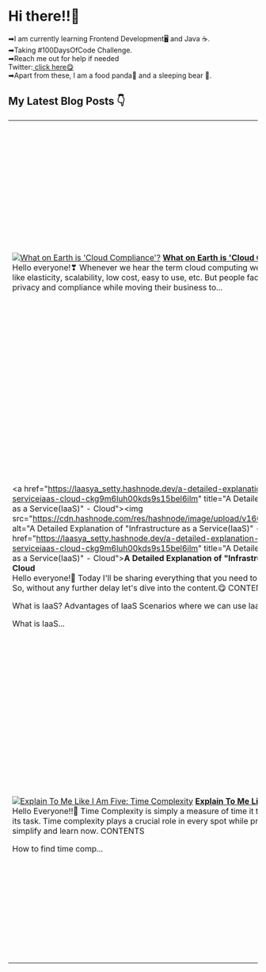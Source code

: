 <html>
<link href="style.css" rel="stylesheet"></link>
<h1> Hi there!!👋</h1>
<p>➡I am currently learning Frontend Development🖥 and Java ☕.<br>
➡Taking #100DaysOfCode Challenge.<br>
➡Reach me out for help if needed<br>
  Twitter:<a href="https://twitter.com/LaasyaSetty"> click here😋</a><br>
➡Apart from these, I am a food panda🤤 and a sleeping bear 🐻.
</p>

## My Latest Blog Posts 👇

<!-- HASHNODE_BLOG:START -->
<table><tr><td><a href="https://laasya_setty.hashnode.dev/what-on-earth-is-cloud-compliance-ckh6fcl2t00g6ras19j4u9dz0" title="What on Earth is 'Cloud Compliance'?"><img src="https://cdn.hashnode.com/res/hashnode/image/upload/v1603544806278/Q4TNvhQx0.png" alt="What on Earth is 'Cloud Compliance'?"   /></a>
<a href="https://laasya_setty.hashnode.dev/what-on-earth-is-cloud-compliance-ckh6fcl2t00g6ras19j4u9dz0" title="What on Earth is 'Cloud Compliance'?"><strong>What on Earth is 'Cloud Compliance'?</strong></a>
<br/> Hello everyone!❣
Whenever we hear the term cloud computing we always get words in our mind like elasticity, scalability, low cost, easy to use, etc. But people face major challenges like security, privacy and compliance while moving their business to...</td><td><a href="https://laasya_setty.hashnode.dev/detailed-explanation-of-software-as-a-servicesaas-cloud-ckh4rynr402m348s1arm8d53f" title="Detailed Explanation of "Software as a Service(SaaS)" - Cloud"><img src="https://cdn.hashnode.com/res/hashnode/image/upload/v1602676752007/JFcAgKqYC.png" alt="Detailed Explanation of "Software as a Service(SaaS)" - Cloud"   /></a>
<a href="https://laasya_setty.hashnode.dev/detailed-explanation-of-software-as-a-servicesaas-cloud-ckh4rynr402m348s1arm8d53f" title="Detailed Explanation of "Software as a Service(SaaS)" - Cloud"><strong>Detailed Explanation of "Software as a Service(SaaS)" - Cloud</strong></a>
<br/> Hello everyone!!🤎
Let's learn about SaaS today😍. If you did not check out IaaS and PaaS yet, I recommend you to have a look.
CONTENTS

What is SaaS?
Advantages of SaaS
Scenarios where we can use SaaS
SaaS Vs Traditional Software

What is SaaS?
In S...</td><td><a href="https://laasya_setty.hashnode.dev/a-detailed-explanation-of-platform-as-a-servicepaas-cloud-ckgb0gpkd01phpas1fyii4ayz" title="A Detailed Explanation of "Platform as a Service(PaaS)" - Cloud"><img src="https://cdn.hashnode.com/res/hashnode/image/upload/v1602563243770/hgqkIUqjO.png" alt="A Detailed Explanation of "Platform as a Service(PaaS)" - Cloud"   /></a>
<a href="https://laasya_setty.hashnode.dev/a-detailed-explanation-of-platform-as-a-servicepaas-cloud-ckgb0gpkd01phpas1fyii4ayz" title="A Detailed Explanation of "Platform as a Service(PaaS)" - Cloud"><strong>A Detailed Explanation of "Platform as a Service(PaaS)" - Cloud</strong></a>
<br/> Hello everyone!!💜
Before starting, if you have missed the previous article in this series I recommend you to have a look here.
CONTENTS

What is PaaS?
What PaaS consists of?
Advatanges of PaaS?
When you should choose PaaS?

What is PaaS?
Like IaaS, ...</td></tr><tr><td><a href="https://laasya_setty.hashnode.dev/a-detailed-explanation-of-infrastructure-as-a-serviceiaas-cloud-ckg9m6luh00kds9s15bel6ilm" title="A Detailed Explanation of "Infrastructure as a Service(IaaS)" - Cloud"><img src="https://cdn.hashnode.com/res/hashnode/image/upload/v1602501680901/Y0DY9SEue.png" alt="A Detailed Explanation of "Infrastructure as a Service(IaaS)" - Cloud"   /></a>
<a href="https://laasya_setty.hashnode.dev/a-detailed-explanation-of-infrastructure-as-a-serviceiaas-cloud-ckg9m6luh00kds9s15bel6ilm" title="A Detailed Explanation of "Infrastructure as a Service(IaaS)" - Cloud"><strong>A Detailed Explanation of "Infrastructure as a Service(IaaS)" - Cloud</strong></a>
<br/> Hello everyone!💝
Today I'll be sharing everything that you need to know about IaaS in this article. So, without any further delay let's dive into the content.😋
CONTENTS

What is IaaS?
Advantages of IaaS
Scenarios where we can use IaaS

What is IaaS...</td><td><a href="https://laasya_setty.hashnode.dev/must-learn-concepts-in-arrays-to-solve-any-code-ckfk0b8wq00ap5ds1c6g0aczd" title="Must Learn Concepts in Arrays to solve any code!"><img src="https://cdn.hashnode.com/res/hashnode/image/upload/v1600759378427/KxTr0l7EG.png" alt="Must Learn Concepts in Arrays to solve any code!"   /></a>
<a href="https://laasya_setty.hashnode.dev/must-learn-concepts-in-arrays-to-solve-any-code-ckfk0b8wq00ap5ds1c6g0aczd" title="Must Learn Concepts in Arrays to solve any code!"><strong>Must Learn Concepts in Arrays to solve any code!</strong></a>
<br/> Hello everyone!!💖
Today is all about arrays🤩. We know array is the most commonly used data structure of all. I guess most of us have got stuck with array concepts while coding, right? Why late? let's learn it perfectly so that we can solve any prob...</td><td><a href="https://laasya_setty.hashnode.dev/regex-its-a-piece-of-cake-ckfib014501cfots1ap7m6zwc" title="REGEX - It's a Piece of Cake!"><img src="https://cdn.hashnode.com/res/hashnode/image/upload/v1600942395560/MDQGlk_2r.png" alt="REGEX - It's a Piece of Cake!"   /></a>
<a href="https://laasya_setty.hashnode.dev/regex-its-a-piece-of-cake-ckfib014501cfots1ap7m6zwc" title="REGEX - It's a Piece of Cake!"><strong>REGEX - It's a Piece of Cake!</strong></a>
<br/> Hello everyone!!💝
Are you confused with the title😅? Do you also stay away from regular expressions? Do you use google while solving regex problems? Not after reading this article!😋
C'mon, let's learn it together.🤗
CONTENTS

Why Regular Expression...</td></tr><tr><td><a href="https://laasya_setty.hashnode.dev/explain-to-me-like-i-am-five-time-complexity-ckf9ymdzd02cn2zs1br92hswn" title="Explain To Me Like I Am Five:
Time Complexity"><img src="https://cdn.hashnode.com/res/hashnode/image/upload/v1600441048339/L9WeLQ8cA.png" alt="Explain To Me Like I Am Five:
Time Complexity"   /></a>
<a href="https://laasya_setty.hashnode.dev/explain-to-me-like-i-am-five-time-complexity-ckf9ymdzd02cn2zs1br92hswn" title="Explain To Me Like I Am Five:
Time Complexity"><strong>Explain To Me Like I Am Five:
Time Complexity</strong></a>
<br/> Hello Everyone!!💛
Time Complexity is simply a measure of time it takes for a program to complete its task. Time complexity plays a crucial role in every spot while programming. So, let's try to simplify and learn now.
CONTENTS

How to find time comp...</td><td><a href="https://laasya_setty.hashnode.dev/juggling-algorithm-for-array-rotation-ckf68js8p00mu20s1ec8qb2uv" title="Juggling Algorithm for Array Rotation."><img src="https://cdn.hashnode.com/res/hashnode/image/upload/v1600173351381/7EzNNMHPh.png" alt="Juggling Algorithm for Array Rotation."   /></a>
<a href="https://laasya_setty.hashnode.dev/juggling-algorithm-for-array-rotation-ckf68js8p00mu20s1ec8qb2uv" title="Juggling Algorithm for Array Rotation."><strong>Juggling Algorithm for Array Rotation.</strong></a>
<br/> Hello Everyone!💚
This article is everything you need to know about array rotation. Array Rotation is one of the most important concepts, used in a wide range of problems which includes shifting of elements.
CONTENTS

What is array rotation?
Some of ...</td><td><a href="https://laasya_setty.hashnode.dev/introduction-to-git-adding-an-ssh-key-ckeyay15o00e2iqs16yfl45rs" title="Introduction to Git-Adding an SSH Key"><img src="https://cdn.hashnode.com/res/hashnode/image/upload/v1599830758047/XDqga30Bt.png" alt="Introduction to Git-Adding an SSH Key"   /></a>
<a href="https://laasya_setty.hashnode.dev/introduction-to-git-adding-an-ssh-key-ckeyay15o00e2iqs16yfl45rs" title="Introduction to Git-Adding an SSH Key"><strong>Introduction to Git-Adding an SSH Key</strong></a>
<br/> Hello everyone!🖤
Before directly diving into the topic I just want to give a small glimpse of ‘what is git basically?’. For this, you need to know about version control.
OMG!! Don’t panic. Here is a simple way for you to understand.😉
Version contro...</td></tr></table>
<!-- HASHNODE_BLOG:END -->



